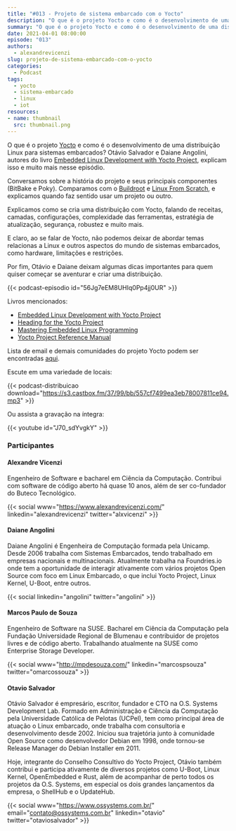 ```yaml
---
title: "#013 - Projeto de sistema embarcado com o Yocto"
description: "O que é o projeto Yocto e como é o desenvolvimento de uma distribuição Linux para sistemas embarcados? Otávio Salvador e Daiane Angolini, autores do livro Embedded Linux Development with Yocto Project, explicam isso e muito mais nesse episódio."
summary: "O que é o projeto Yocto e como é o desenvolvimento de uma distribuição Linux para sistemas embarcados? Otávio Salvador e Daiane Angolini, autores do livro Embedded Linux Development with Yocto Project, explicam isso e muito mais nesse episódio."
date: 2021-04-01 08:00:00
episode: "013"
authors:
  - alexandrevicenzi
slug: projeto-de-sistema-embarcado-com-o-yocto
categories:
  - Podcast
tags:
  - yocto
  - sistema-embarcado
  - linux
  - iot
resources:
- name: thumbnail
  src: thumbnail.png
---
```


O que é o projeto [Yocto][yocto] e como é o desenvolvimento de uma distribuição Linux para sistemas embarcados? Otávio Salvador e Daiane Angolini, autores do livro [Embedded Linux Development with Yocto Project][livro-otavio-daiane], explicam isso e muito mais nesse episódio.


Conversamos sobre a história do projeto e seus principais componentes (BitBake e Poky). Comparamos com o [Buildroot][buildroot] e [Linux From Scratch][lfs], e explicamos quando faz sentido usar um projeto ou outro.

Explicamos como se cria uma distribuição com Yocto, falando de receitas, camadas, configurações, complexidade das ferramentas, estratégia de atualização, segurança, robustez e muito mais.

E claro, ao se falar de Yocto, não podemos deixar de abordar temas relacionas a Linux e outros aspectos do mundo de sistemas embarcados, como hardware, limitações e restrições.

Por fim, Otávio e Daiane deixam algumas dicas importantes para quem quiser começar se aventurar e criar uma distribuição.

{{< podcast-episodio id="56Jg7eEM8UHIq0Pp4jj0UR" >}}

Livros mencionados:

* [Embedded Linux Development with Yocto Project][livro-otavio-daiane]
* [Heading for the Yocto Project][heading-for-the-yocto-project]
* [Mastering Embedded Linux Programming][mastering-embedded-linux-programming]
* [Yocto Project Reference Manual][yocto-manual]

Lista de email e demais comunidades do projeto Yocto podem ser encontradas [aqui][yocto-comunidade].

Escute em uma variedade de locais:

{{< podcast-distribuicao download="https://s3.castbox.fm/37/99/bb/557cf7499ea3eb78007811ce94.mp3" >}}

Ou assista a gravação na íntegra:

{{< youtube id="J70_sdYvgkY" >}}

### Participantes

#### Alexandre Vicenzi

Engenheiro de Software e bacharel em Ciência da Computação. Contribui com software de código aberto há quase 10 anos, além de ser co-fundador do Buteco Tecnológico.

{{< social www="https://www.alexandrevicenzi.com/" linkedin="alexandrevicenzi" twitter="alxvicenzi" >}}

#### Daiane Angolini

Daiane Angolini é Engenheira de Computação formada pela Unicamp. Desde 2006 trabalha com Sistemas Embarcados, tendo trabalhado em empresas nacionais e multinacionais. Atualmente trabalha na Foundries.io onde tem a oportunidade de interagir ativamente com vários projetos Open Source com foco em Linux Embarcado, o que inclui Yocto Project, Linux Kernel, U-Boot, entre outros.

{{< social linkedin="angolini" twitter="angolini" >}}

#### Marcos Paulo de Souza

Engenheiro de Software na SUSE. Bacharel em Ciência da Computação pela Fundação Universidade Regional de Blumenau e contribuidor de projetos livres e de código aberto. Trabalhando atualmente na SUSE como Enterprise Storage Developer.

{{< social www="http://mpdesouza.com/" linkedin="marcospsouza" twitter="omarcossouza" >}}

#### Otavio Salvador

Otávio Salvador é empresário, escritor, fundador e CTO na O.S. Systems Development Lab. Formado em Administração e Ciência da Computação pela Universidade Católica de Pelotas (UCPel), tem como principal área de atuação o Linux embarcado, onde trabalha com consultoria e desenvolvimento desde 2002. Iniciou sua trajetória junto à comunidade Open Source como desenvolvedor Debian em 1998, onde tornou-se Release Manager do Debian Installer em 2011. 

Hoje, integrante do Conselho Consultivo do Yocto Project, Otávio também contribui e participa ativamente de diversos projetos como U-Boot, Linux Kernel, OpenEmbedded e Rust, além de acompanhar de perto todos os projetos da O.S. Systems, em especial os dois grandes lançamentos da empresa, o ShellHub e o UpdateHub.

{{< social www="https://www.ossystems.com.br/" email="contato@ossystems.com.br" linkedin="otavio" twitter="otaviosalvador" >}}

[livro-otavio-daiane]: https://www.amazon.com.br/gp/product/B00LO2GFM0/ref=dbs_a_def_rwt_hsch_vapi_tkin_p1_i0
[heading-for-the-yocto-project]: https://github.com/CollaborativeWritersHub/heading-for-the-yocto-project
[mastering-embedded-linux-programming]: https://www.amazon.com.br/Mastering-Embedded-Linux-Programming-English-ebook/dp/B00YSILBYO/ref=tmm_kin_swatch_0?_encoding=UTF8&qid=&sr=
[yocto]: https://www.yoctoproject.org/
[yocto-manual]: https://docs.yoctoproject.org/ref-manual/index.html#yocto-project-reference-manual
[yocto-comunidade]: https://www.yoctoproject.org/community/
[buildroot]: https://buildroot.org/
[lfs]: http://www.linuxfromscratch.org/
